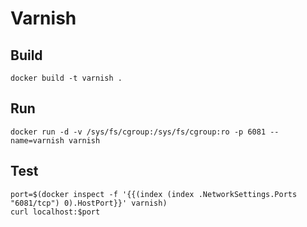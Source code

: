 # Varnish

## Build

    docker build -t varnish .

## Run

    docker run -d -v /sys/fs/cgroup:/sys/fs/cgroup:ro -p 6081 --name=varnish varnish

## Test

    port=$(docker inspect -f '{{(index (index .NetworkSettings.Ports "6081/tcp") 0).HostPort}}' varnish)
    curl localhost:$port
